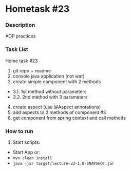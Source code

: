 # Hometask #23
### Description
AOP practices
### Task List
Home task #23
1. git repo + readme
2. console java application (not war)
3. create simple component with 2 methods
* 3.1. 1st method without parameters
* 3.2. 2nd method with 3 parameters
4. create aspect (use @Aspect annotations)
5. add aspects to 2 methods of component #3
6. get component from spring context and call methods

### How to run
1. Start scripts:
* Start App or:
* `mvn clean install`
* `java -jar target/lecture-23-1.0-SNAPSHOT.jar`
